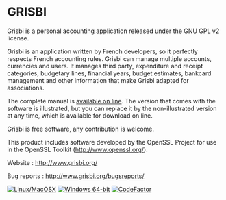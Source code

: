 GRISBI
===

Grisbi is a personal accounting application released under the GNU GPL v2 license.

Grisbi is an application written by French developers, so it
perfectly respects French accounting rules. Grisbi can manage multiple
accounts, currencies and users. It manages third party, expenditure
and receipt categories, budgetary lines, financial years, budget
estimates, bankcard management and other information that make Grisbi
adapted for associations.

The complete manual is [available on line](https://sourceforge.net/projects/grisbi/files/Documentation/manual_1.0/). The version that comes with
the software is illustrated, but you can replace it by the
non-illustrated version at any time, which is available for download on
line.

Grisbi is free software, any contribution is welcome.

This product includes software developed by the OpenSSL Project for
use in the OpenSSL Toolkit (http://www.openssl.org/).

Website :     http://www.grisbi.org/

Bug reports : http://www.grisbi.org/bugsreports/

[![Linux/MacOSX](https://travis-ci.org/grisbi/grisbi.svg?branch=master)](https://travis-ci.org/grisbi/grisbi)
[![Windows 64-bit](https://ci.appveyor.com/api/projects/status/k0hlhmde559ju7e2?svg=true)](https://ci.appveyor.com/project/LudovicRousseau/grisbi)
[![CodeFactor](https://www.codefactor.io/repository/github/xfred81/grisbi/badge)](https://www.codefactor.io/repository/github/xfred81/grisbi)
